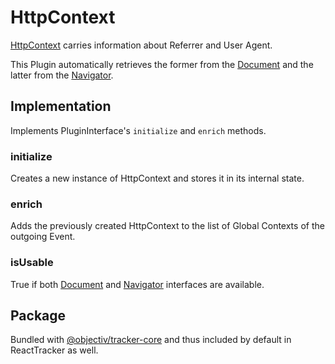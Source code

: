 # HttpContext

[HttpContext](/taxonomy/reference/global-contexts/HttpContext.md) carries information about Referrer and User Agent.

This Plugin automatically retrieves the former from the [Document](https://developer.mozilla.org/en-US/docs/Web/API/Document/referrer) and the latter from the [Navigator](https://developer.mozilla.org/en-US/docs/Web/API/Navigator/userAgent).

## Implementation
Implements PluginInterface's `initialize` and `enrich` methods.

### initialize
Creates a new instance of HttpContext and stores it in its internal state.

### enrich
Adds the previously created HttpContext to the list of Global Contexts of the outgoing Event.

### isUsable
True if both [Document](https://developer.mozilla.org/en-US/docs/Web/API/Document) and [Navigator](https://developer.mozilla.org/en-US/docs/Web/API/Navigator) interfaces are available.

## Package
Bundled with [@objectiv/tracker-core](https://www.npmjs.com/package/@objectiv/tracker-core) and thus included by default in ReactTracker as well.
